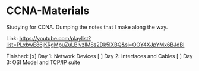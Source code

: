 # CCNA-Materials
Studying for CCNA. Dumping the notes that I make along the way.

Link: https://youtube.com/playlist?list=PLxbwE86jKRgMpuZuLBivzlM8s2Dk5lXBQ&si=OOY4XJpYMx6BJdBl

Finished:
[x] Day 1: Network Devices
[ ] Day 2: Interfaces and Cables
[ ] Day 3: OSI Model and TCP/IP suite
